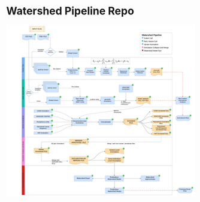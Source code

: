 # Watershed Pipeline Repo

![Watershed Pipeline Schematics](images/Watershed_pipeline_schematics.png)
